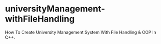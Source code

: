 # universityManagement-withFileHandling
How To Create University Management System With File Handling & OOP In C++.

 
